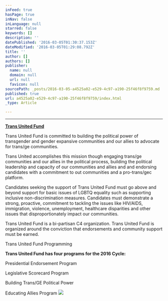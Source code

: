 ```yaml
---
inFeed: true
hasPage: true
inNav: false
inLanguage: null
starred: false
keywords: []
description: ''
datePublished: '2016-03-05T01:30:37.153Z'
dateModified: '2016-03-05T01:29:08.792Z'
title: ''
author: []
authors: []
publisher:
  name: null
  domain: null
  url: null
  favicon: null
sourcePath: _posts/2016-03-05-a4525a02-e529-4c97-a190-25f46f8f9759.md
published: true
url: a4525a02-e529-4c97-a190-25f46f8f9759/index.html
_type: Article

---
```

****

**[Trans United Fund ][0]**

Trans United Fund is committed to building the political power of transgender and gender expansive communities and our allies to advocate for trans/ge communities. 

Trans United accomplishes this mission though engaging trans/ge communities and our allies in the political process, building the political leadership and capacity of our communities and allies and and endorsing candidates with a commitment to out communities and a pro-trans/gec platform.

Candidates seeking the support of Trans United Fund must go above and beyond support for basic issues of LGBTQ equality such as supporting inclusive non-discrimination measures.  Candidates must demonstrate a strong, proactive, commitment to tackling the issues like HIV/AIDS, immigration, violence, unemployment, healthcare disparities and other issues that disproportionately impact our communities. 

Trans United Fund is a bi-partisan C4 organization. Trans United Fund is organized around the conviction that endorsements and community support must be earned. 

Trans United Fund Programming 

**Trans United Fund has four programs for the 2016 Cycle:**

Presidential Endorsement Program 

Legislative Scorecard Program 

Building Trans/GE Political Power  

Educating Allies Program  ![](https://the-grid-user-content.s3-us-west-2.amazonaws.com/4e5edddc-464a-4ef6-bf21-c39e82d64281.png)

[0]: null